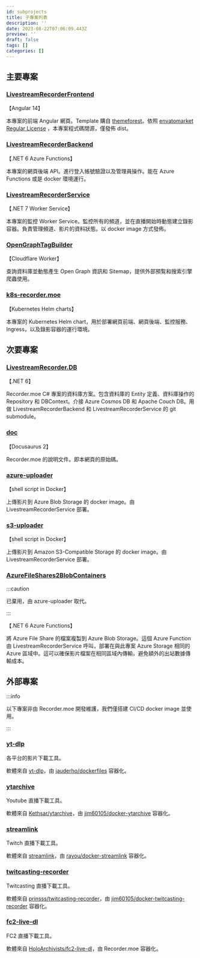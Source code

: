 ```yaml
---
id: subprojects
title: 子專案列表
description: ''
date: 2023-08-22T07:06:09.443Z
preview: ''
draft: false
tags: []
categories: []
---
```


## 主要專案

### [LivestreamRecorderFrontend](https://github.com/Recorder-moe/LivestreamRecorderFrontend_dist)

【Angular 14】

本專案的前端 Angular 網頁。Template 購自 [themeforest](https://themeforest.net/item/apex-angular-4-bootstrap-admin-template/20774875)。依照 [envatomarket Regular License](https://themeforest.net/licenses/terms/regular) ，本專案程式碼閉源，僅發佈 dist。

### [LivestreamRecorderBackend](https://github.com/Recorder-moe/LivestreamRecorderBackend)

【.NET 6 Azure Functions】

本專案的網頁後端 API。進行登入帳號驗證以及管理員操作。能在 Azure Functions 或是 docker 環境運行。

### [LivestreamRecorderService](https://github.com/Recorder-moe/LivestreamRecorderService)

【.NET 7 Worker Service】

本專案的監控 Worker Service。監控所有的頻道，並在直播開始時動態建立錄影容器。負責管理頻道、影片的資料狀態。以 docker image 方式發佈。

### [OpenGraphTagBuilder](https://github.com/Recorder-moe/OpenGraphTagBuilder)

【Cloudflare Worker】

查詢資料庫並動態產生 Open Graph 資訊和 Sitemap，提供外部預覧和搜索引擎爬蟲使用。

### [k8s-recorder.moe](https://github.com/Recorder-moe/k8s-recorder.moe)

【Kubernetes Helm charts】

本專案的 Kubernetes Helm chart，用於部署網頁前端、網頁後端、監控服務、Ingress，以及錄影容器的運行環境。

## 次要專案

### [LivestreamRecorder.DB](https://github.com/Recorder-moe/LivestreamRecorder.DB)

【.NET 6】

Recorder.moe C# 專案的資料庫方案。包含資料庫的 Entity 定義、資料庫操作的 Repository 和 DBContext。介接 Azure Cosmos DB 和 Apache Couch DB。用做 LivestreamRecorderBackend 和 LivestreamRecorderService 的 git submodule。

### [doc](https://github.com/Recorder-moe/doc)

【Docusaurus 2】

Recorder.moe 的說明文件。即本網頁的原始碼。

### [azure-uploader](https://github.com/Recorder-moe/azure-uploader)

【shell script in Docker】

上傳影片到 Azure Blob Storage 的 docker image。由 LivestreamRecorderService 部署。

### [s3-uploader](https://github.com/Recorder-moe/s3-uploader)

【shell script in Docker】

上傳影片到 Amazon S3-Compatible Storage 的 docker image。由 LivestreamRecorderService 部署。

### [AzureFileShares2BlobContainers](https://github.com/Recorder-moe/AzureFileShares2BlobContainers)

:::caution

已棄用，由 azure-uploader 取代。

:::

【.NET 6 Azure Functions】

將 Azure File Share 的檔案複製到 Azure Blob Storage。這個 Azure Function 由 LivestreamRecorderService 呼叫，部署在與此專案 Azure Storage 相同的 Azure 區域中。這可以確保影片檔案在相同區域內傳輸，避免額外的出站數據傳輸成本。

## 外部專案

:::info

以下專案非由 Recorder.moe 開發維護，我們僅搭建 CI/CD docker image 並使用。

:::

### [yt-dlp](https://github.com/Recorder-moe/yt-dlp)

各平台的影片下載工具。

軟體來自 [yt-dlp](https://github.com/yt-dlp/yt-dlp)，由 [jauderho/dockerfiles](https://github.com/jauderho/dockerfiles) 容器化。

### [ytarchive](https://github.com/Recorder-moe/ytarchive)

Youtube 直播下載工具。

軟體來自 [Kethsar/ytarchive](https://github.com/Kethsar/ytarchive)，由 [jim60105/docker-ytarchive](https://github.com/jim60105/docker-ytarchive) 容器化。

### [streamlink](https://github.com/Recorder-moe/streamlink)

Twitch 直播下載工具。

軟體來自 [streamlink](https://github.com/streamlink/streamlink)，由 [rayou/docker-streamlink](https://github.com/rayou/docker-streamlink) 容器化。

### [twitcasting-recorder](https://github.com/Recorder-moe/twitcasting-recorder)

Twitcasting 直播下載工具。

軟體來自 [prinsss/twitcasting-recorder](https://github.com/prinsss/twitcasting-recorder)，由 [jim60105/docker-twitcasting-recorder](https://github.com/jim60105/docker-twitcasting-recorder) 容器化。

### [fc2-live-dl](https://github.com/Recorder-moe/fc2-live-dl)

FC2 直播下載工具。

軟體來自 [HoloArchivists/fc2-live-dl](https://github.com/HoloArchivists/fc2-live-dl)，由 Recorder.moe 容器化。
